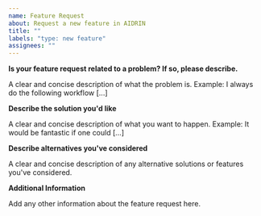 ```yaml
---
name: Feature Request
about: Request a new feature in AIDRIN
title: ""
labels: "type: new feature"
assignees: ""
---
```


**Is your feature request related to a problem? If so, please describe.**

A clear and concise description of what the problem is.
Example: I always do the following workflow [...]

**Describe the solution you'd like**

A clear and concise description of what you want to happen.
Example: It would be fantastic if one could [...]

**Describe alternatives you've considered**

A clear and concise description of any alternative solutions or features you've considered.

**Additional Information**

Add any other information about the feature request here.
